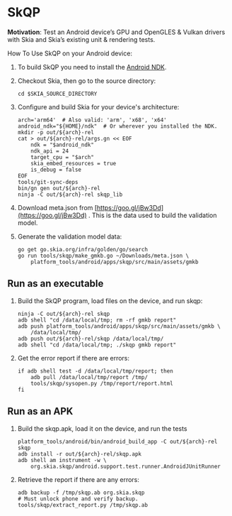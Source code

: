 
SkQP
====

**Motivation**: Test an Android device’s GPU and OpenGLES & Vulkan drivers with
Skia and Skia’s existing unit & rendering tests.

How To Use SkQP on your Android device:

1.  To build SkQP you need to install the
    [Android NDK](https://developer.android.com/ndk/).

2.  Checkout Skia, then go to the source directory:

        cd $SKIA_SOURCE_DIRECTORY

3.  Configure and build Skia for your device's architecture:

        arch='arm64'  # Also valid: 'arm', 'x68', 'x64'
        android_ndk="${HOME}/ndk"  # Or wherever you installed the NDK.
        mkdir -p out/${arch}-rel
        cat > out/${arch}-rel/args.gn << EOF
            ndk = "$android_ndk"
            ndk_api = 24
            target_cpu = "$arch"
            skia_embed_resources = true
            is_debug = false
        EOF
        tools/git-sync-deps
        bin/gn gen out/${arch}-rel
        ninja -C out/${arch}-rel skqp_lib

4.  Download meta.json from [https://goo.gl/jBw3Dd](https://goo.gl/jBw3Dd) .
    This is the data used to build the validation model.

5.  Generate the validation model data:

        go get go.skia.org/infra/golden/go/search
        go run tools/skqp/make_gmkb.go ~/Downloads/meta.json \
            platform_tools/android/apps/skqp/src/main/assets/gmkb

Run as an executable
--------------------

1.  Build the SkQP program, load files on the device, and run skqp:

        ninja -C out/${arch}-rel skqp
        adb shell "cd /data/local/tmp; rm -rf gmkb report"
        adb push platform_tools/android/apps/skqp/src/main/assets/gmkb \
            /data/local/tmp/
        adb push out/${arch}-rel/skqp /data/local/tmp/
        adb shell "cd /data/local/tmp; ./skqp gmkb report"

2.  Get the error report if there are errors:

        if adb shell test -d /data/local/tmp/report; then
            adb pull /data/local/tmp/report /tmp/
            tools/skqp/sysopen.py /tmp/report/report.html
        fi

Run as an APK
-------------

1.  Build the skqp.apk, load it on the device, and run the tests

        platform_tools/android/bin/android_build_app -C out/${arch}-rel skqp
        adb install -r out/${arch}-rel/skqp.apk
        adb shell am instrument -w \
            org.skia.skqp/android.support.test.runner.AndroidJUnitRunner

2.  Retrieve the report if there are any errors:

        adb backup -f /tmp/skqp.ab org.skia.skqp
        # Must unlock phone and verify backup.
        tools/skqp/extract_report.py /tmp/skqp.ab


